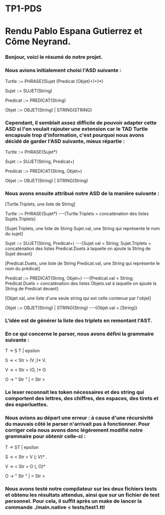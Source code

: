 # TP1-PDS
# Rendu Pablo Espana Gutierrez et Côme Neyrand.

### Bonjour, voici le résumé de notre projet.

### Nous avions initialement choisi l'ASD suivante :



Turtle ::= PHRASE((Sujet (Predicat (Objet)+)+)*)

Sujet ::= SUJET(String)

Predicat ::= PREDICAT(String)

Objet ::= OBJET(String) | STRING(STRING)



### Cependant, il semblait assez difficile de pouvoir adapter cette ASD si l'on voulait rajouter une extension car le TAD Turtle encapsule trop d'information, c'est pourquoi nous avons décidé de garder l'ASD suivante, mieux répartie :



Turtle ::= PHRASE(Sujet*)

Sujet ::= SUJET(String, Predicat+)

Predicat ::= PREDICAT(String, Objet+)

Objet ::= OBJET(String) | STRING(String)



### Nous avons ensuite attribué notre ASD de la manière suivante :


[Turtle.Triplets, une liste de String]

Turtle ::= PHRASE(Sujet*) ---{Turtle.Triplets = concaténation des listes Sujets.Triplets}


[Sujet.Triplets, une liste de String
 Sujet.val, une String qui représente le nom du sujet]
 
Sujet ::= SUJET(String, Predicat+) ---{Sujet.val = String; Sujet.Triplets = concaténation des listes Predicat.Duets à laquelle on ajoute la String de Sujet devant}


[Predicat.Duets, une liste de String
 Predicat.val, une String qui représente le nom du prédicat]
 
Predicat ::= PREDICAT(String, Objet+) ---{Predicat.val = String; Predicat.Duets = concaténation des listes Objets.val à laquelle on ajoute la String de Predicat devant}


[Objet.val, une liste d'une seule string qui est celle contenue par l'objet]

Objet ::= OBJET(String) | STRING(String) ---{Objet.val = [String]}




### L'idée est de générer la liste des triplets en remontant l'AST.
### En ce qui concerne le parser, nous avons défini la grammaire suivante :



T -> S T | epsilon

S -> < Str > (V ;)* V.

V -> < Str > (O, )* O

O -> " Str " | < Str >



### Le lexer reconnait les token nécessaires et des string qui comportent des lettres, des chiffres, des espaces, des tirets et des esperluettes.
### Nous avions au départ une erreur : à cause d'une récursivité du mauvais côté le parser n'arrivait pas à fonctionner. Pour corriger cela nous avons donc légèrement modifié notre grammaire pour obtenir celle-ci :


T -> ST | epsilon

S -> < Str > V (; V)* .

V -> < Str > O (, O)*

O -> " Str " | < Str >


### Nous avons testé notre compilateur sur les deux fichiers tests et obtenu les résultats attendus, ainsi que sur un fichier de test personnel. Pour cela, il suffit après un make de lancer la commande ./main.native < tests/test1.ttl
